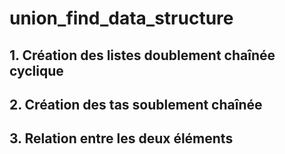 # union_find_data_structure
## 1. Création des listes doublement chaînée cyclique
## 2. Création des tas soublement chaînée
## 3. Relation entre les deux éléments